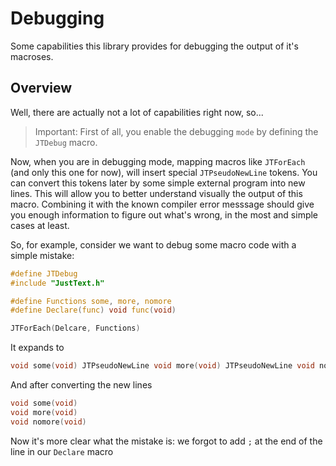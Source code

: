 # Debugging

Some capabilities this library provides for debugging the output of it's macroses.

## Overview

Well, there are actually not a lot of capabilities right now, so...

> Important:
    First of all, you enable the debugging `mode` by defining the `JTDebug` macro.

Now, when you are in debugging mode, mapping macros like ``JTForEach`` 
(and only this one for now), will insert special ``JTPseudoNewLine`` tokens.
You can convert this tokens later by some simple external program into new lines.
This will allow you to better understand visually the output of this macro.
Combining it with the known compiler error messsage should give you enough information
to figure out what's wrong, in the most and simple cases at least.

So, for example, consider we want to debug some macro code with a simple mistake:

```c
#define JTDebug
#include "JustText.h"

#define Functions some, more, nomore
#define Declare(func) void func(void)

JTForEach(Delcare, Functions)
```

It expands to

```c
void some(void) JTPseudoNewLine void more(void) JTPseudoNewLine void nomore(void)
```

And after converting the new lines

```c
void some(void)
void more(void)
void nomore(void)
```

Now it's more clear what the mistake is: we forgot to add `;` at the end of the line
in our `Declare` macro
